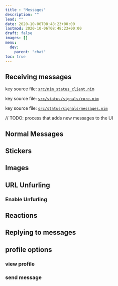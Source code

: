 ```yaml
---
title : "Messages"
description: ""
lead: ""
date: 2020-10-06T08:48:23+00:00
lastmod: 2020-10-06T08:48:23+00:00
draft: false
images: []
menu:
  dev:
    parent: "chat"
toc: true
---
```


## Receiving messages

key source file: [`src/nim_status_client.nim`](https://github.com/status-im/status-desktop/blob/65a0cfbcd30eb7bde4e24cdb1680b3e03d8b1992/src/nim_status_client.nim#L210)

key source file: [`src/status/signals/core.nim`](https://github.com/status-im/status-desktop/blob/65a0cfbcd30eb7bde4e24cdb1680b3e03d8b1992/src/status/signals/core.nim#L50)

key source file: [`src/status/signals/messages.nim`](https://github.com/status-im/status-desktop/blob/65a0cfbcd30eb7bde4e24cdb1680b3e03d8b1992/src/status/signals/messages.nim#L26)

// TODO: process that adds new messages to the UI

## Normal Messages

## Stickers

## Images

## URL Unfurling

### Enable Unfurling

## Reactions

## Replying to messages

## profile options

### view profile

### send message
